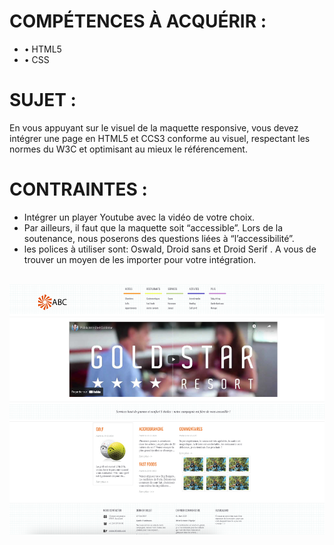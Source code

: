 
<h1>COMPÉTENCES À ACQUÉRIR :</h1>
<ul>
<li>• HTML5</li>
<li>• CSS</li>

</ul>

<!----------------------------------------------------------------------------------------->

<h1>SUJET :</h1>

<p>En vous appuyant sur le visuel de la maquette responsive, vous devez intégrer une page en HTML5 et CCS3 conforme au visuel, respectant les normes du W3C et optimisant au mieux le référencement.</p>

<!----------------------------------------------------------------------------------------->

<h1>CONTRAINTES :</h1>

<ul>
<li>Intégrer un player Youtube avec la vidéo de votre choix.</li>
<li>Par ailleurs, il faut que la maquette soit “accessible”. Lors de la soutenance, nous poserons des questions liées à “l’accessibilité”.</li>
<li>les polices à utiliser sont: Oswald, Droid sans et Droid Serif . A vous de trouver un moyen de les importer pour votre intégration.</li>


</ul>

<div align="center">
	<br>
	<img src="Description du projet/img.png" width="800" height="400">
	<br>
</div>
